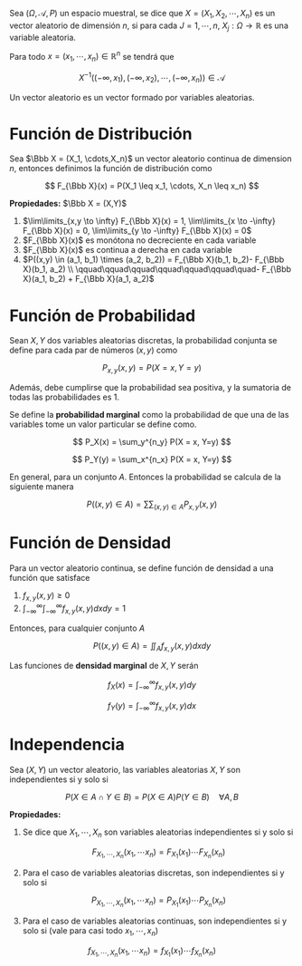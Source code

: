 Sea $(\Omega, \mathscr A, P)$
  un espacio muestral, se dice que $X = (X_1, X_2, \cdots, X_n)$ es un vector aleatorio de dimensión $n$, si para cada $J = 1, \cdots, n$, $X_j: \Omega \to \mathbb{R}$ es una variable aleatoria.

Para todo $x = (x_1, \cdots, x_n) \in \mathbb{R}^n$ se tendrá que

$$
X^{-1}((-\infty, x_1), (-\infty, x_2), \cdots, (-\infty, x_n)) \in \mathscr A
$$

Un vector aleatorio es un vector formado por variables aleatorias.

# Función de Distribución

Sea $\Bbb X = (X_1, \cdots,X_n)$ un vector aleatorio continua de dimension $n$, entonces definimos la función de distribución como

$$
F_{\Bbb X}(x) = P(X_1 \leq x_1, \cdots, X_n \leq x_n)
$$

**Propiedades:** $\Bbb X = (X,Y)$

1. $\lim\limits_{x,y \to \infty} F_{\Bbb X}(x) = 1, \lim\limits_{x \to -\infty} F_{\Bbb X}(x) = 0, \lim\limits_{y \to -\infty} F_{\Bbb X}(x) = 0$
2. $F_{\Bbb X}(x)$ es monótona no decreciente en cada variable
3. $F_{\Bbb X}(x)$ es continua a derecha en cada variable
4. $P((x,y) \in (a_1, b_1) \times (a_2, b_2)) = F_{\Bbb X}(b_1, b_2)- F_{\Bbb X}(b_1, a_2) \\ \qquad\qquad\qquad\qquad\qquad\qquad\quad- F_{\Bbb X}(a_1, b_2) + F_{\Bbb X}(a_1, a_2)$ 

# Función de Probabilidad

Sean $X, Y$ dos variables aleatorias discretas, la probabilidad conjunta se define para cada par de números $(x,y)$ como

$$
P_{x,y}(x,y) = P(X = x, Y = y)
$$

Además, debe cumplirse que la probabilidad sea positiva, y la sumatoria de todas las probabilidades es $1$.

Se define la **probabilidad marginal** como la probabilidad de que una de las variables tome un valor particular se define como.

$$
P_X(x) = \sum_y^{n_y} P(X = x, Y=y)
$$

$$
P_Y(y) = \sum_x^{n_x} P(X = x, Y=y)
$$

En general, para un conjunto $A$. Entonces la probabilidad se calcula de la siguiente manera

$$
P((x,y) \in A) = {\sum\sum}_{(x,y) \in A} P_{x,y}(x,y)
$$

# Función de Densidad

Para un vector aleatorio continua, se define función de densidad a una función que satisface

1. $f_{x,y}(x,y) \geq 0$
2. $\int_{-\infty}^\infty\int_{-\infty}^\infty f_{x,y}(x,y) dxdy = 1$

Entonces, para cualquier conjunto $A$

$$
P((x,y) \in A) = \iint_A f_{x,y}(x,y) dxdy
$$

Las funciones de **densidad marginal** de $X, Y$ serán

$$
f_X(x) = \int_{-\infty}^\infty f_{x,y}(x,y) dy
$$

$$
f_Y(y) = \int_{-\infty}^\infty f_{x,y}(x,y) dx
$$

# Independencia

Sea $(X,Y)$ un vector aleatorio, las variables aleatorias $X, Y$ son independientes si y solo si 

$$
P(X \in A \cap Y \in B) = P(X \in A) P(Y \in B)\quad \forall A,B
$$

**Propiedades:**

1. Se dice que $X_1, \cdots, X_n$ son variables aleatorias independientes si y solo si
    
    $$
    F_{X_1, \cdots, X_n}(x_1, \cdots x_n) = F_{X_1}(x_1) \cdots F_{X_n}(x_n)
    $$
    
2. Para el caso de variables aleatorias discretas, son independientes si y solo si
    
    $$
    P_{X_1, \cdots, X_n}(x_1, \cdots x_n) = P_{X_1}(x_1) \cdots P_{X_n}(x_n)
    $$
    
3. Para el caso de variables aleatorias continuas, son independientes si y solo si (vale para casi todo $x_1, \cdots, x_n$)

$$
f_{X_1, \cdots, X_n}(x_1, \cdots x_n) = f_{X_1}(x_1) \cdots f_{X_n}(x_n)
$$